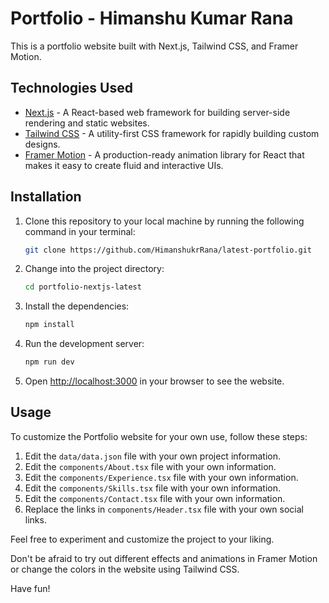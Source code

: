 # Portfolio - Himanshu Kumar Rana

This is a portfolio website built with Next.js, Tailwind CSS, and Framer Motion.

## Technologies Used

- [Next.js](https://nextjs.org/) - A React-based web framework for building server-side rendering and static websites.
- [Tailwind CSS](https://tailwindcss.com/) - A utility-first CSS framework for rapidly building custom designs.
- [Framer Motion](https://www.framer.com/motion/) - A production-ready animation library for React that makes it easy to create fluid and interactive UIs.

## Installation

1. Clone this repository to your local machine by running the following command in your terminal:

   ```bash
   git clone https://github.com/HimanshukrRana/latest-portfolio.git
   ```

2. Change into the project directory:

   ```bash
   cd portfolio-nextjs-latest
   ```

3. Install the dependencies:

   ```bash
   npm install
   ```

4. Run the development server:

   ```bash
   npm run dev
   ```

5. Open <http://localhost:3000> in your browser to see the website.

## Usage

To customize the Portfolio website for your own use, follow these steps:

1. Edit the `data/data.json` file with your own project information.
2. Edit the `components/About.tsx` file with your own information.
3. Edit the `components/Experience.tsx` file with your own information.
4. Edit the `components/Skills.tsx` file with your own information.
5. Edit the `components/Contact.tsx` file with your own information.
6. Replace the links in `components/Header.tsx` file with your own social links.

Feel free to experiment and customize the project to your liking.

Don't be afraid to try out different effects and animations in Framer Motion or change the colors in the website using Tailwind CSS.

Have fun!

